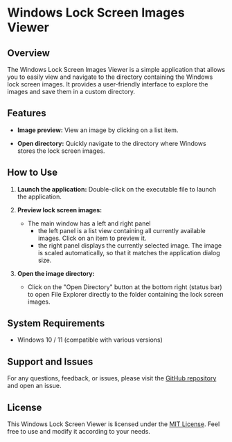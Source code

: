 # Windows Lock Screen Images Viewer

## Overview

The Windows Lock Screen Images Viewer is a simple application that allows you to easily view and navigate to the directory containing the Windows lock screen images. It provides a user-friendly interface to explore the images and save them in a custom directory.

## Features

- **Image preview:** View an image by clicking on a list item.
  
- **Open directory:** Quickly navigate to the directory where Windows stores the lock screen images.

## How to Use

1. **Launch the application:** Double-click on the executable file to launch the application.

2. **Preview lock screen images:**
   - The main window has a left and right panel
     - the left panel is a list view containing all currently available images. Click on an item to preview it.
     - the right panel displays the currently selected image. The image is scaled automatically, so that it matches the application dialog size.  

3. **Open the image directory:**
   - Click on the "Open Directory" button at the bottom right (status bar) to open File Explorer directly to the folder containing the lock screen images.

## System Requirements

- Windows 10 / 11 (compatible with various versions)

## Support and Issues

For any questions, feedback, or issues, please visit the [GitHub repository](https://github.com/keenthinker/WindowsLockScreenImages) and open an issue.

## License

This Windows Lock Screen Viewer is licensed under the [MIT License](LICENSE). Feel free to use and modify it according to your needs.
